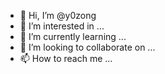 - 👋 Hi, I’m @y0zong
- 👀 I’m interested in ...
- 🌱 I’m currently learning ...
- 💞️ I’m looking to collaborate on ...
- 📫 How to reach me ...

<!---
y0zong/y0zong is a ✨ special ✨ repository because its `README.md` (this file) appears on your GitHub profile.
You can click the Preview link to take a look at your changes.
--->
